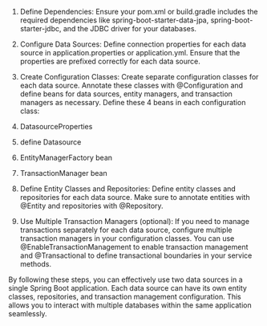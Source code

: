 1. Define Dependencies:
Ensure your pom.xml or build.gradle includes the required dependencies like spring-boot-starter-data-jpa, spring-boot-starter-jdbc, and the JDBC driver for your databases.

2. Configure Data Sources:
Define connection properties for each data source in application.properties or application.yml. Ensure that the properties are prefixed correctly for each data source.

3. Create Configuration Classes:
Create separate configuration classes for each data source. Annotate these classes with @Configuration and define beans for data sources, entity managers, and transaction managers as necessary.
Define these 4 beans in each configuration class:
1. DatasourceProperties
2. define Datasource
3. EntityManagerFactory bean
4. TransactionManager bean

5. Define Entity Classes and Repositories:
Define entity classes and repositories for each data source. Make sure to annotate entities with @Entity and repositories with @Repository.

6. Use Multiple Transaction Managers (optional):
If you need to manage transactions separately for each data source, configure multiple transaction managers in your configuration classes. You can use @EnableTransactionManagement to enable transaction management and @Transactional to define transactional boundaries in your service methods.

By following these steps, you can effectively use two data sources in a single Spring Boot application. Each data source can have its own entity classes, repositories, and transaction management configuration. This allows you to interact with multiple databases within the same application seamlessly.

